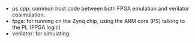 - ps.cpp: common host code between both FPGA emulation and verilator cosimulation.
- fpga: for running on the Zynq chip, using the ARM core (PS) talking to the PL (FPGA logic)
- verilator: for simulating.
